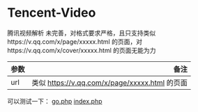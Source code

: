 # Tencent-Video
腾讯视频解析
未完善，对格式要求严格，且只支持类似https://v.qq.com/x/page/xxxxx.html 的页面，对https://v.qq.com/x/cover/xxxxx.html 的页面无能为力

|参数 |备注                                            |
| --- |----------------------------------------------:| 
| url | 类似 https://v.qq.com/x/page/xxxxx.html 的页面 |

可以测试一下：
[go.php](http://sam.pe.hu/video/go.php?url=https://v.qq.com/x/page/q0395ssndbs.html)
[index.php](http://sam.pe.hu/video/index.php?url=https://v.qq.com/x/page/q0395ssndbs.html)
